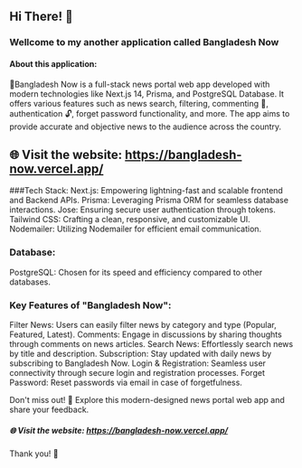 ## Hi There! 👋 
### Wellcome to my another application called **Bangladesh Now**

#### About this application:
📰Bangladesh Now is a full-stack news portal web app developed with modern technologies like Next.js 14, Prisma, and PostgreSQL Database. It offers various features such as news search, filtering, commenting 💬, authentication 🔓, forget password functionality, and more. The app aims to provide accurate and objective news to the audience across the country.


## 🌐 Visit the website: https://bangladesh-now.vercel.app/


###Tech Stack:
Next.js: Empowering lightning-fast and scalable frontend and Backend APIs.
Prisma: Leveraging Prisma ORM for seamless database interactions.
Jose: Ensuring secure user authentication through tokens.
Tailwind CSS: Crafting a clean, responsive, and customizable UI.
Nodemailer: Utilizing Nodemailer for efficient email communication.

### Database:
PostgreSQL: Chosen for its speed and efficiency compared to other databases.

### Key Features of "Bangladesh Now":
Filter News: Users can easily filter news by category and type (Popular, Featured, Latest).
Comments: Engage in discussions by sharing thoughts through comments on news articles.
Search News: Effortlessly search news by title and description.
Subscription: Stay updated with daily news by subscribing to Bangladesh Now.
Login & Registration: Seamless user connectivity through secure login and registration processes.
Forget Password: Reset passwords via email in case of forgetfulness.

Don't miss out! 🚀 Explore this modern-designed news portal web app and share your feedback.

##### 🌐 Visit the website: https://bangladesh-now.vercel.app/


Thank you! 🙏
